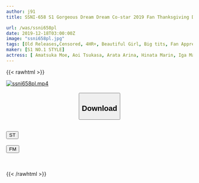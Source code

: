 ```yaml
---
author: j91
title: SSNI-658 S1 Gorgeous Dream Dream Co-star 2019 Fan Thanksgiving Day! Large-scale Orgy! Dream Harem Soap! 270 Minutes Of The Legendary Super Luxury Three-piece

url: /was/ssni658pl
date: 2019-12-18T03:00:00Z
image: "ssni658pl.jpg"
tags: [Old Releases,Censored, 4HR+, Beautiful Girl, Big tits, Fan Appreciation, Promiscuity, Risky Mosaic, Soapland]
maker: [S1 NO.1 STYLE]
actress: [ Amatsuka Moe, Aoi Tsukasa, Arata Arina, Hinata Marin, Iga Mako, Kano Yura, Mikami Yua, Miru, Washio Mei]
---
```



{{< rawhtml >}}

<div class="video" data-videoid="QAXQ8lr9rvh0YDz">
    <a href="javascript:;">
        <img src="/was/ssni658pl/ssni658pl.jpg" width="WIDTH" height="HEIGHT" alt="ssni658pl.mp4" loading="lazy">
    </a>
</div>

<script type="text/javascript" src="https://j91.asia/asset/on-demand-st.js"></script>

<br>
  <link rel="stylesheet" href="https://j91.asia/asset/bs5.css">
  
  <center>
  <button class="btn btn-primary" type="button" data-bs-toggle="collapse" data-bs-target=".multi-collapse" aria-expanded="false" aria-controls="multiCollapseExample1 multiCollapseExample2"><h2>Download</h2></button></center>
</p>
<div class="row">
  <div class="col">
    <div class="collapse multi-collapse" id="multiCollapseExample1">
      <div class="card card-body">
	      	      <br>
<div class="buttons">  
<a href="https://streamtape.to/v/QAXQ8lr9rvh0YDz" target="_blank"><button class="btn-hover color-3"><i class="fa fa-download"></i> ST</button></a></div>
    </div>
  </div>
</div>
  <div class="col">
    <div class="collapse multi-collapse" id="multiCollapseExample2">
      <div class="card card-body">
	      <br>
<div class="buttons">
    <a href="https://filemoon.sx/d/va1ket1mx65a" target="_blank"><button class="btn-hover color-8"><i class="fa fa-download"></i> FM</button></a></div>
<br><br>
      </div>
    </div>
  </div>
</div>

{{< /rawhtml >}}